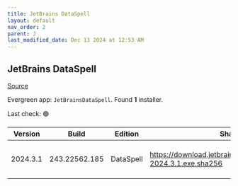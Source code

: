 ```yaml
---
title: JetBrains DataSpell
layout: default
nav_order: 2
parent: J
last_modified_date: Dec 13 2024 at 12:53 AM
---
```


## JetBrains DataSpell

[Source](https://www.jetbrains.com/dataspell)

Evergreen app: `JetBrainsDataSpell`. Found **1** installer.

Last check: 🟢

| Version  | Build         | Edition   | Sha256                                                              | Date       | Size      | Type | URI                                                                                                                          |
| -------- | ------------- | --------- | ------------------------------------------------------------------- | ---------- | --------- | ---- | ---------------------------------------------------------------------------------------------------------------------------- |
| 2024.3.1 | 243.22562.185 | DataSpell | https://download.jetbrains.com/python/dataspell-2024.3.1.exe.sha256 | 12/12/2024 | 910004584 | exe  | [https://download.jetbrains.com/python/dataspell-2024.3.1.exe](https://download.jetbrains.com/python/dataspell-2024.3.1.exe) |
